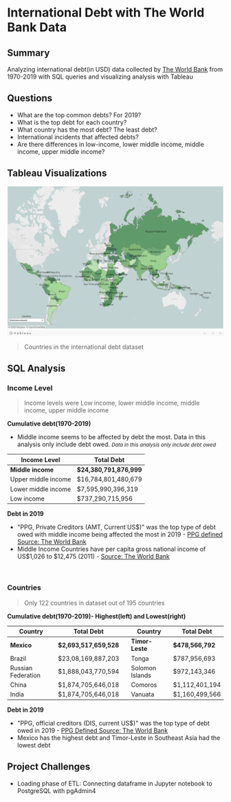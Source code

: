 # International Debt with The World Bank Data

## Summary
Analyzing international debt(in USD) data collected by [The World Bank](https://datacatalog.worldbank.org/dataset/international-debt-statistics) from 1970-2019
with SQL queries and visualizing analysis with Tableau

## Questions
- What are the top common debts? For 2019?
- What is the top debt for each country?
- What country has the most debt? The least debt?
- International incidents that affected debts?
- Are there differences in low-income, lower middle income, middle income, upper middle income?




## Tableau Visualizations
<!-- [Tableau Public Workbook](https://public.tableau.com/profile/diannejardinez#!/vizhome/InternationalDebtwithTheWorldBankData/Map?publish=yes) -->


![](https://github.com/diannejardinez/SQL-World-Bank-International-Debt/blob/master/images/Tableau-Map.png)
> Countries in the international debt dataset

<!-- ![](https://github.com/diannejardinez/SQL-World-Bank-International-Debt/blob/master/images/Tableau-Map_country-debt.png) -->
<!-- > Total Debt for each country -->

## SQL Analysis
### Income Level
> Income levels were Low income, lower middle income,  middle income, upper middle income

**Cumulative debt(1970-2019)**
- Middle income seems to be affected by debt the most. Data in this analysis only include debt owed. <small><i>Data in this analysis only include debt owed</i></small>

Income Level| Total Debt
------------|-----------
**Middle income**	| **$24,380,791,876,999**
Upper middle income | $16,784,801,480,679
Lower middle income | $7,595,990,396,319
Low income | $737,290,715,956



**Debt in 2019**
- "PPG, Private Creditors (AMT, Current US$)" was the top type of debt owed with middle income being affected the most in 2019 - [PPG defined Source: The World Bank](https://datacatalog.worldbank.org/ppg-private-creditors-amt-current-us-0)
- Middle Income Countries have per capita gross national income of US$1,026 to $12,475 (2011) - [Source: The World Bank](https://www.worldbank.org/en/country/mic/overview#:~:text=The%20world's%20Middle%20Income%20Countries,%244%2C046%20and%20%2412%2C535%20(2021))


<br>

### Countries
> Only 122 countries in dataset out of 195 countries

**Cumulative debt(1970-2019)- Highest(left) and Lowest(right)**

Country     | Total Debt |   | Country    | Total Debt 
------------|------------|---|------------|------------
**Mexico**	| **$2,693,517,659,528** | |**Timor-Leste** | **$478,566,792**
Brazil | $23,08,169,887,203  | |Tonga | $787,956,693
Russian Federation | $1,888,043,770,594| |Solomon Islands | $972,143,346
China | $1,874,705,646,018| |Comoros |$1,112,401,194
India | $1,874,705,646,018| |Vanuata | $1,160,499,566



**Debt in 2019**
- "PPG, official creditors (DIS, current US$)" was the top type of debt owed in 2019 - [PPG Defined Source: The World Bank](https://datacatalog.worldbank.org/search?query=%20ppg-official-creditors-dis-current-us-1)
- Mexico has the highest debt and Timor-Leste in Southeast Asia had the lowest debt


## Project Challenges
- Loading phase of ETL: Connecting dataframe in Jupyter notebook to PostgreSQL with pgAdmin4
